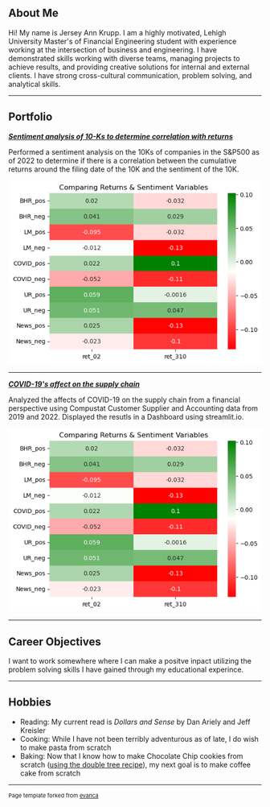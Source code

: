 ## About Me

Hi! My name is Jersey Ann Krupp. I am a highly motivated, Lehigh University Master's of Financial Engineering student with experience working at the intersection of business and engineering. I have demonstrated skills working with diverse teams, managing projects to achieve results, and providing creative solutions for internal and external clients. I have strong cross-cultural communication, problem solving, and analytical skills.

--- 

## Portfolio

<!-- You can link to other websites, PDFs in this repo, and other pages in this repo -->

_**[Sentiment analysis of 10-Ks to determine correlation with returns](/report/report.md)**_

Performed a sentiment analysis on the 10Ks of companies in the S&P500 as of 2022 to determine if there is a correlation between the cumulative returns around the filing date of the 10K and the sentiment of the 10K.

<img src="report/output_21_1.png?raw=true"/>

<!-- ---

_**[Regression Practice](Regression_practice)**_

Or: The process that created this page can be used to show off your whole midterm analysis file, as is.

<img src="images/dummy_thumbnail.jpg?raw=true"/> -->

---

_**[COVID-19's affect on the supply chain](https://jerseyk-final-project-sunset-website-welcome-eoomf2.streamlit.app)**_

Analyzed the affects of COVID-19 on the supply chain from a financial perspective using Compustat Customer Supplier and Accounting data from 2019 and 2022. Displayed the resutls in a Dashboard using streamlit.io.

<img src="report/output_21_1.png?raw=true"/>

<!-- ---

_**Using ML to analyze the Black Scholes Model (in progress)**_

In this project, I am leading a team of students using ML to compare the results of the Black Scholes Model at different moneynesses levels. -->

---

## Career Objectives

<!-- Ever since I was a young child, my parents said that I was a "problem solver." -->
I want to work somewhere where I can make a positve inpact utilizing the problem solving skills I have gained through my educational experince.  

---

## Hobbies
- Reading: My current read is *Dollars and Sense* by Dan Ariely and Jeff Kreisler
- Cooking: While I have not been terribly adventurous as of late, I do wish to make pasta from scratch
- Baking: Now that I know how to make Chocolate Chip cookies from scratch ([using the double tree recipe](https://stories.hilton.com/food-beverage/static-doubletree-reveals-cookie-recipe)), my next goal is to make coffee cake from scratch

---
<p style="font-size:11px">Page template forked from <a href="https://github.com/evanca/quick-portfolio">evanca</a></p>
<!-- Remove above link if you don't want to attibute -->
